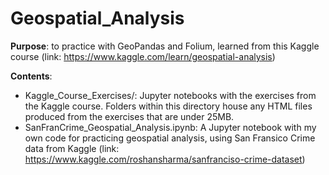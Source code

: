 # Geospatial_Analysis

**Purpose**: to practice with GeoPandas and Folium, learned from this Kaggle course (link: https://www.kaggle.com/learn/geospatial-analysis)

**Contents**: 

* Kaggle_Course_Exercises/: Jupyter notebooks with the exercises from the Kaggle course. Folders within this directory house any HTML files produced from the exercises that are under 25MB. 
* SanFranCrime_Geospatial_Analysis.ipynb: A Jupyter notebook with my own code for practicing geospatial analysis, using San Fransico Crime data from Kaggle (link: https://www.kaggle.com/roshansharma/sanfranciso-crime-dataset)


